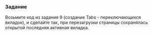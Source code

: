 ### Задание

Возьмите код из задания 9 (создание Tabs - переключающихся вкладок),
и сделайте так, при перезагрузки страницы сохранялась открытой последняя активная вкладка. 